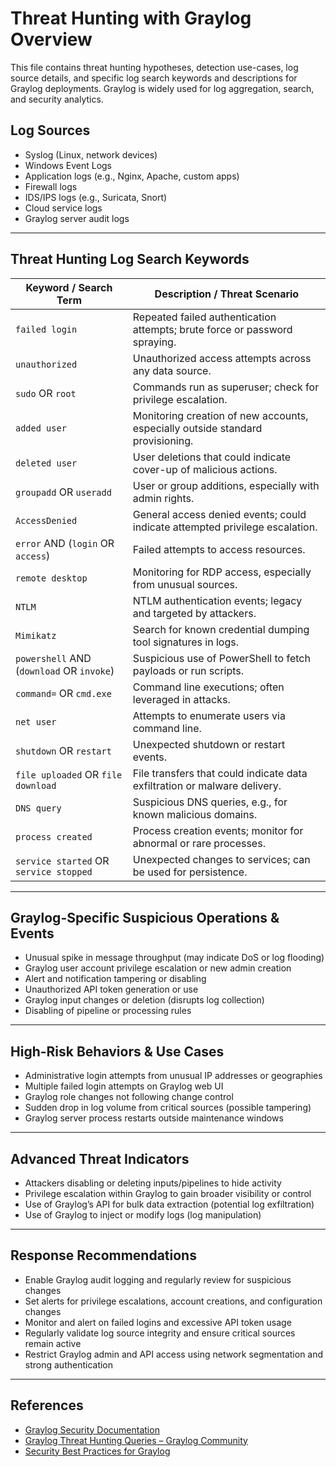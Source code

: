 # Threat Hunting with Graylog Overview

This file contains threat hunting hypotheses, detection use-cases, log source details, and specific log search keywords and descriptions for Graylog deployments. Graylog is widely used for log aggregation, search, and security analytics.

## Log Sources
- Syslog (Linux, network devices)
- Windows Event Logs
- Application logs (e.g., Nginx, Apache, custom apps)
- Firewall logs
- IDS/IPS logs (e.g., Suricata, Snort)
- Cloud service logs
- Graylog server audit logs

---

## Threat Hunting Log Search Keywords 

| **Keyword / Search Term**          | **Description / Threat Scenario**                                                  |
|------------------------------------|-----------------------------------------------------------------------------------|
| `failed login`                     | Repeated failed authentication attempts; brute force or password spraying.         |
| `unauthorized`                     | Unauthorized access attempts across any data source.                              |
| `sudo` OR `root`                   | Commands run as superuser; check for privilege escalation.                        |
| `added user`                       | Monitoring creation of new accounts, especially outside standard provisioning.     |
| `deleted user`                     | User deletions that could indicate cover-up of malicious actions.                  |
| `groupadd` OR `useradd`            | User or group additions, especially with admin rights.                            |
| `AccessDenied`                     | General access denied events; could indicate attempted privilege escalation.       |
| `error` AND (`login` OR `access`)  | Failed attempts to access resources.                                              |
| `remote desktop`                   | Monitoring for RDP access, especially from unusual sources.                       |
| `NTLM`                             | NTLM authentication events; legacy and targeted by attackers.                     |
| `Mimikatz`                         | Search for known credential dumping tool signatures in logs.                      |
| `powershell` AND (`download` OR `invoke`) | Suspicious use of PowerShell to fetch payloads or run scripts.             |
| `command=` OR `cmd.exe`            | Command line executions; often leveraged in attacks.                              |
| `net user`                         | Attempts to enumerate users via command line.                                     |
| `shutdown` OR `restart`            | Unexpected shutdown or restart events.                                            |
| `file uploaded` OR `file download` | File transfers that could indicate data exfiltration or malware delivery.          |
| `DNS query`                        | Suspicious DNS queries, e.g., for known malicious domains.                        |
| `process created`                  | Process creation events; monitor for abnormal or rare processes.                  |
| `service started` OR `service stopped` | Unexpected changes to services; can be used for persistence.                 |

---

## Graylog-Specific Suspicious Operations & Events

- Unusual spike in message throughput (may indicate DoS or log flooding)
- Graylog user account privilege escalation or new admin creation
- Alert and notification tampering or disabling
- Unauthorized API token generation or use
- Graylog input changes or deletion (disrupts log collection)
- Disabling of pipeline or processing rules

---

## High-Risk Behaviors & Use Cases

- Administrative login attempts from unusual IP addresses or geographies
- Multiple failed login attempts on Graylog web UI
- Graylog role changes not following change control
- Sudden drop in log volume from critical sources (possible tampering)
- Graylog server process restarts outside maintenance windows

---

## Advanced Threat Indicators

- Attackers disabling or deleting inputs/pipelines to hide activity
- Privilege escalation within Graylog to gain broader visibility or control
- Use of Graylog’s API for bulk data extraction (potential log exfiltration)
- Use of Graylog to inject or modify logs (log manipulation)

---

## Response Recommendations

- Enable Graylog audit logging and regularly review for suspicious changes
- Set alerts for privilege escalations, account creations, and configuration changes
- Monitor and alert on failed logins and excessive API token usage
- Regularly validate log source integrity and ensure critical sources remain active
- Restrict Graylog admin and API access using network segmentation and strong authentication

---

## References

- [Graylog Security Documentation](https://docs.graylog.org/en/latest/pages/security.html)
- [Graylog Threat Hunting Queries – Graylog Community](https://community.graylog.org/)
- [Security Best Practices for Graylog](https://docs.graylog.org/en/latest/pages/best_practices.html)

